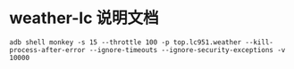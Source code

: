 # weather-lc 说明文档
	
	adb shell monkey -s 15 --throttle 100 -p top.lc951.weather --kill-process-after-error --ignore-timeouts --ignore-security-exceptions -v 10000